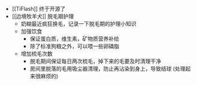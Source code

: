 - [[TiFlash]] 终于开源了
- [[边境牧羊犬]] 脱毛期护理
	- 奶糊最近疯狂换毛，记录一下脱毛期的护理小知识
	- 加强饮食
		- 保证蛋白质，维生素，矿物质营养补给
		- 除了标准狗粮之外，可以喂一些卵磷脂
	- 增加梳毛次数
		- 脱毛期间保证每日两次梳毛，掉下来的毛要及时清理干净
		- 房间里脱落的毛用吸尘器清理，防止再沾染到身上，导致结球 (处理起来很麻烦的)